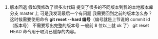 1. 版本回退
   假如我修改了很多次代码 提交了很多的不同版本到我的本地版本库分支 master 上 可是我发现最后一个有问题 我需要回到之前的版本怎么办？
   这时候需要使用命令 **git reset --hard 编号**（编号就是上节说的 commit id（版本号） 不需要写出完整的版本号 一般前 8 位以上就 ok 了）
   git reset HEAD 命令用于取消已缓存的内容。
